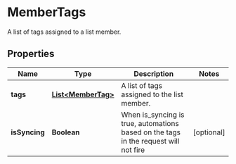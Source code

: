

# MemberTags

A list of tags assigned to a list member.

## Properties

| Name | Type | Description | Notes |
|------------ | ------------- | ------------- | -------------|
|**tags** | [**List&lt;MemberTag&gt;**](MemberTag.md) | A list of tags assigned to the list member. |  |
|**isSyncing** | **Boolean** | When is_syncing is true, automations based on the tags in the request will not fire |  [optional] |



